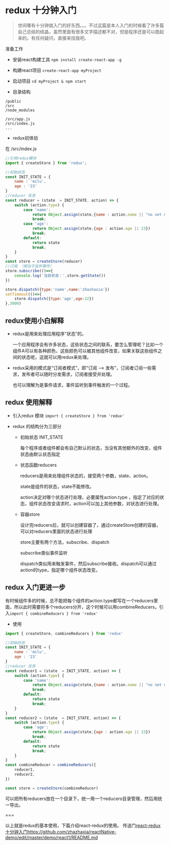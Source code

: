 # redux 十分钟入门

> 世间哪有十分钟就入门的好东西。。。不过这篇是本人入门的时候看了许多篇自己总结的结晶，虽然里面有很多文字描述都不对，但是程序还是可以跑起来的。有任何疑问，直接来找我吧。

准备工作

- 安装react构建工具 `npm install create-react-app -g`

- 构建react项目 `create-react-app myProject`

- 启动项目 `cd myProject & npm start`

- 目录结构 

``` 
/public
/src
/node_modules

/src/app.js
/src/index.js
...

```

- redux初体验

在 /src/index.js
```javascript
//引用redux模块
import { createStore } from 'redux';

//初始状态
const INIT_STATE = {
	name : 'milu',
	age : '23'
}
//reducer 任务
const reducer = (state  = INIT_STATE, action) => {
	switch (action.type) {
		case 'name':
			return Object.assign(state,{name : action.name || "no set name"})
			break;
		case 'age':
			return Object.assign(state,{age : action.age || 23})
			break;
		default:
			return state
			break;
	}
}
const store = createStore(reducer)
//订阅 （相当于监听事件）
store.subscribe(()=>{
	console.log('当前状态：',store.getState())
})

store.dispatch({type:'name',name:'zhazhaxia'})
setTimeout(()=>{
	store.dispatch({type:'age',age:22})
},3000)


```


## redux使用小白解释

- redux是用来处理应用程序“状态”的。

	一个应用程序会有许多状态，这些状态之间的联系，要怎么管理呢？比如一个组件A可以有各种颜色，这些颜色可以被其他组件改变，如果关联这些组件之间的状态呢，这就可以用redux来处理。

- redux采用的模式是“订阅者模式”，即“订阅 ——> 发布”，订阅者订阅一些需求，发布者可以随时分发需求，订阅者接受并处理。
	
	也可以理解为是事件请求，事件监听到事件触发的一个过程。

## redux 使用解释

- 引入redux 模块 `import { createStore } from 'redux'`

- redux 的结构分为三部分

	- 初始状态 INIT_STATE

		每个程序或者组件都会有自己默认的状态，当没有其他额外的改变，组件状态由默认状态指定

	- 状态函数reducers

		reducers是用来处理组件状态的，接受两个参数，state、action。

		state是组件的状态，state不能修改。

		action决定对哪个状态进行处理，必要属性action.type ，指定了对应的状态，组件状态改变请求时，action可以加上其他参数，对状态进行处理。

	- 容器store

		设计完reducers后，就可以创建容器了，通过createStore创建的容器，可以对reducers里面的状态进行处理

		store主要有两个方法，subscribe、dispatch

		subscribe类似事件监听

		dispatch类似用来触发事件，然后subscribe接收。dispatch可以通过action的type，指定哪个组件状态改变。

## redux 入门更进一步

有时候组件多的时候，总不能把每个组件的action.type都写在一个reducers里面，所以此时需要将多个reducers分开，这个时候可以用combineReducers，引入`import { combineReducers } from 'redux'`

- 使用

```javascript
import { createStore, combineReducers } from 'redux'

//初始状态
const INIT_STATE = {
	name : 'milu',
	age : '23'
}
//reducer 任务
const reducer1 = (state  = INIT_STATE, action) => {
	switch (action.type) {
		case 'name':
			return Object.assign(state,{name : action.name || "no set name"})
			break;
		default:
			return state
			break;
	}
}
const reducer2 = (state  = INIT_STATE, action) => {
	switch (action.type) {
		case 'age':
			return Object.assign(state,{age : action.age || 23})
			break;
		default:
			return state
			break;
	}
}
const combineReducer = combineReducers({
	reducer1,
	reducer2,
})

const store = createStore(combineReducer)


```

可以把所有reducers放在一个目录下，统一用一个reducers目录管理，然后用统一导出。

===

以上就是redux的基本使用，下篇介绍react-redux的使用。
传送门[react-redux十分钟入门https://github.com/zhazhaxia/reactNative-demo/edit/master/demo/react1/README.md](https://github.com/zhazhaxia/reactNative-demo/edit/master/demo/react1/README.md)
